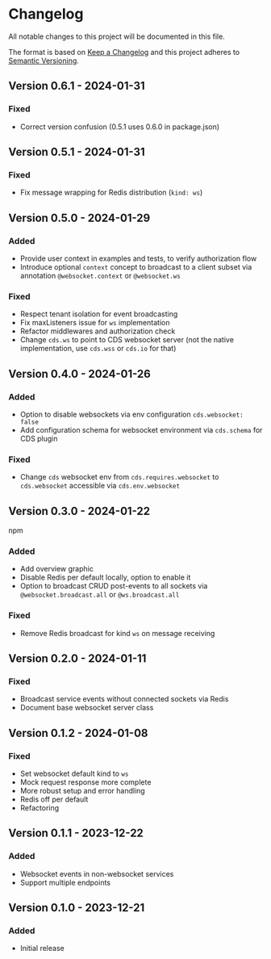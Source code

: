 # Changelog

All notable changes to this project will be documented in this file.

The format is based on [Keep a Changelog](http://keepachangelog.com/en/1.0.0/)
and this project adheres to [Semantic Versioning](http://semver.org/spec/v2.0.0.html).

## Version 0.6.1 - 2024-01-31

### Fixed

- Correct version confusion (0.5.1 uses 0.6.0 in package.json)

## Version 0.5.1 - 2024-01-31

### Fixed

- Fix message wrapping for Redis distribution (`kind: ws`)

## Version 0.5.0 - 2024-01-29

### Added

- Provide user context in examples and tests, to verify authorization flow
- Introduce optional `context` concept to broadcast to a client subset via annotation `@websocket.context` or `@websocket.ws`

### Fixed

- Respect tenant isolation for event broadcasting
- Fix maxListeners issue for `ws` implementation
- Refactor middlewares and authorization check
- Change `cds.ws` to point to CDS websocket server (not the native implementation, use `cds.wss` or `cds.io` for that)

## Version 0.4.0 - 2024-01-26

### Added

- Option to disable websockets via env configuration `cds.websocket: false`
- Add configuration schema for websocket environment via `cds.schema` for CDS plugin

### Fixed

- Change `cds` websocket env from `cds.requires.websocket` to `cds.websocket` accessible via `cds.env.websocket`

## Version 0.3.0 - 2024-01-22

npm

### Added

- Add overview graphic
- Disable Redis per default locally, option to enable it
- Option to broadcast CRUD post-events to all sockets via `@websocket.broadcast.all` or `@ws.broadcast.all`

### Fixed

- Remove Redis broadcast for kind `ws` on message receiving

## Version 0.2.0 - 2024-01-11

### Fixed

- Broadcast service events without connected sockets via Redis
- Document base websocket server class

## Version 0.1.2 - 2024-01-08

### Fixed

- Set websocket default kind to `ws`
- Mock request response more complete
- More robust setup and error handling
- Redis off per default
- Refactoring

## Version 0.1.1 - 2023-12-22

### Added

- Websocket events in non-websocket services
- Support multiple endpoints

## Version 0.1.0 - 2023-12-21

### Added

- Initial release
